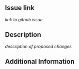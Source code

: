 ## Issue link

_link to github issue_

## Description

_description of proposed changes_

## Additional Information
